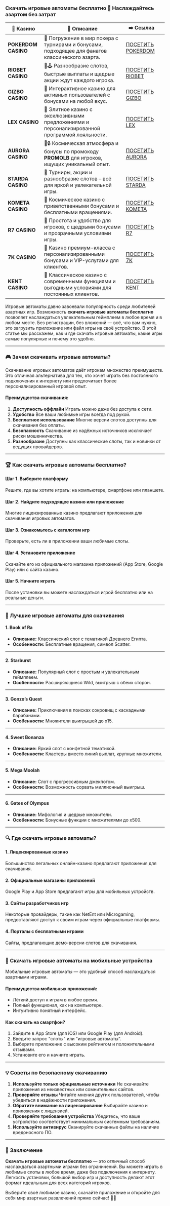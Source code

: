 ### Скачать игровые автоматы бесплатно 🎰 Наслаждайтесь азартом без затрат
| 🎰 Казино           | 📜 Описание                                                                                       | ➡️ Ссылка                                                                                          |   |
| ------------------- | ------------------------------------------------------------------------------------------------- | -------------------------------------------------------------------------------------------------- | - |
| **POKERDOM CASINO** | 🎲 Погружение в мир покера с турнирами и бонусами, подходящее для фанатов классического азарта.   | [ПОСЕТИТЬ POKERDOM](https://brandplay.link/FwVc4f)                                                 |   |
| **RIOBET CASINO**   | 🌟🕹️ Разнообразие слотов, быстрые выплаты и щедрые акции ждут каждого игрока.                    | [ПОСЕТИТЬ RIOBET](https://brandplay.link/TnjsxFvH)                                                 |   |
| **GIZBO CASINO**    | 🚀 Интерактивное казино для активных пользователей с бонусами на любой вкус.                      | [ПОСЕТИТЬ GIZBO](https://brandplay.link/rvzLrVLp)                                                  |   |
| **LEX CASINO**      | 🎰 Элитное казино с эксклюзивными предложениями и персонализированной программой лояльности.      | [ПОСЕТИТЬ LEX](https://brandplay.link/VMqNXPFs)                                                    |   |
| **AURORA CASINO**   | 🌌🔒 Космическая атмосфера и бонусы по промокоду **PROMOLB** для игроков, ищущих уникальный опыт. | [ПОСЕТИТЬ AURORA](https://10trafic-stat2.com/click/668546556bcc6313411604bc/6766/13031/subaccount) |   |
| **STARDA CASINO**   | 🌠 Турниры, акции и разнообразие слотов – всё для яркой и увлекательной игры.                     | [ПОСЕТИТЬ STARDA](https://brandplay.link/HDcDrxLk)                                                 |   |
| **KOMETA CASINO**   | 💫 Космическое казино с приветственными бонусами и бесплатными вращениями.                        | [ПОСЕТИТЬ KOMETA](https://brandplay.link/jHzFFYGv)                                                 |   |
| **R7 CASINO**       | 🎯 Простота и удобство для игроков, с щедрыми бонусами и прозрачными условиями игры.              | [ПОСЕТИТЬ R7](https://brandplay.link/dByFXP7h)                                                     |   |
| **7K CASINO**       | 💎 Казино премиум-класса с персонализированными бонусами и VIP-услугами для клиентов.             | [ПОСЕТИТЬ 7K](https://brandplay.link/dd46bNgD)                                                     |   |
| **KENT CASINO**     | 🎲 Классическое казино с современными функциями и выгодными условиями для постоянных клиентов.    | [ПОСЕТИТЬ KENT](https://brandplay.link/XRH1g6Vb)                                                   |   |

Игровые автоматы давно завоевали популярность среди любителей азартных игр. Возможность **скачать игровые автоматы бесплатно** позволяет наслаждаться увлекательным геймплеем в любое время и в любом месте. Без регистрации, без вложений — всё, что вам нужно, это загрузить приложение или файл игры на своё устройство. В этой статье мы расскажем, как и где скачать игровые автоматы, какие игры самые популярные и почему это удобно.

***

### 🎮 Зачем скачивать игровые автоматы?

Скачивание игровых автоматов даёт игрокам множество преимуществ. Это отличная альтернатива для тех, кто хочет играть без постоянного подключения к интернету или предпочитает более персонализированный игровой опыт.

#### **Преимущества скачивания:**

1. **Доступность оффлайн**
   Играть можно даже без доступа к сети.
2. **Удобство**
   Все ваши любимые игры всегда под рукой.
3. **Бесплатное использование**
   Многие версии слотов доступны для скачивания без оплаты.
4. **Безопасность**
   Скачивание из надёжных источников исключает риски мошенничества.
5. **Разнообразие**
   Доступны как классические слоты, так и новинки от ведущих провайдеров.

***

### 🏆 Как скачать игровые автоматы бесплатно?

#### **Шаг 1. Выберите платформу**

Решите, где вы хотите играть: на компьютере, смартфоне или планшете.

#### **Шаг 2. Найдите подходящее казино или приложение**

Многие лицензированные казино предлагают приложения для скачивания игровых автоматов.

#### **Шаг 3. Ознакомьтесь с каталогом игр**

Проверьте, есть ли в приложении ваши любимые слоты.

#### **Шаг 4. Установите приложение**

Скачайте его из официального магазина приложений (App Store, Google Play) или с сайта казино.

#### **Шаг 5. Начните играть**

После установки вы можете наслаждаться игрой бесплатно или на реальные деньги.

***

### 🌟 Лучшие игровые автоматы для скачивания

#### **1. Book of Ra**

* **Описание:** Классический слот с тематикой Древнего Египта.
* **Особенности:** Бесплатные вращения, символ Scatter.

***

#### **2. Starburst**

* **Описание:** Популярный слот с простым и увлекательным геймплеем.
* **Особенности:** Расширяющиеся Wild, выигрыш с обеих сторон.

***

#### **3. Gonzo’s Quest**

* **Описание:** Приключения в поисках сокровищ с каскадными барабанами.
* **Особенности:** Множители выигрышей до x15.

***

#### **4. Sweet Bonanza**

* **Описание:** Яркий слот с конфетной тематикой.
* **Особенности:** Кластеры вместо линий выплат, крупные множители.

***

#### **5. Mega Moolah**

* **Описание:** Слот с прогрессивным джекпотом.
* **Особенности:** Возможность сорвать миллионный выигрыш.

***

#### **6. Gates of Olympus**

* **Описание:** Мифология и щедрые множители.
* **Особенности:** Бонусные функции с множителями до x500.

***

### 🔍 Где скачать игровые автоматы?

#### **1. Лицензированные казино**

Большинство легальных онлайн-казино предлагают приложения для скачивания.

#### **2. Официальные магазины приложений**

Google Play и App Store предлагают игры для мобильных устройств.

#### **3. Сайты разработчиков игр**

Некоторые провайдеры, такие как NetEnt или Microgaming, предоставляют доступ к своим играм через официальные платформы.

#### **4. Порталы с бесплатными играми**

Сайты, предлагающие демо-версии слотов для скачивания.

***

### 📱 Скачать игровые автоматы на мобильные устройства

Мобильные игровые автоматы — это удобный способ наслаждаться азартными играми.

#### **Преимущества мобильных приложений:**

* Лёгкий доступ к играм в любое время.
* Полный функционал, как на компьютере.
* Интуитивно понятный интерфейс.

#### **Как скачать на смартфон?**

1. Зайдите в App Store (для iOS) или Google Play (для Android).
2. Введите запрос "слоты" или "игровые автоматы".
3. Выберите приложение с высоким рейтингом и положительными отзывами.
4. Установите его и начните играть.

***

### 💡 Советы по безопасному скачиванию

1. **Используйте только официальные источники**
   Не скачивайте приложения из неизвестных или сомнительных сайтов.
2. **Проверяйте отзывы**
   Читайте мнения других пользователей, чтобы убедиться в надёжности приложения.
3. **Обратите внимание на лицензирование**
   Выбирайте казино и приложения с лицензией.
4. **Проверяйте требования устройства**
   Убедитесь, что ваше устройство соответствует минимальным системным требованиям.
5. **Используйте антивирус**
   Сканируйте скачанные файлы на наличие вредоносного ПО.

***

### 🎯 Заключение

**Скачать игровые автоматы бесплатно** — это отличный способ наслаждаться азартными играми без ограничений. Вы можете играть в любимые слоты в любое время, даже без подключения к интернету. Легкость установки, большой выбор игр и доступность делают этот формат идеальным для всех категорий игроков.

Выберите своё любимое казино, скачайте приложение и откройте для себя мир азартных развлечений прямо сейчас! 🎰💎
